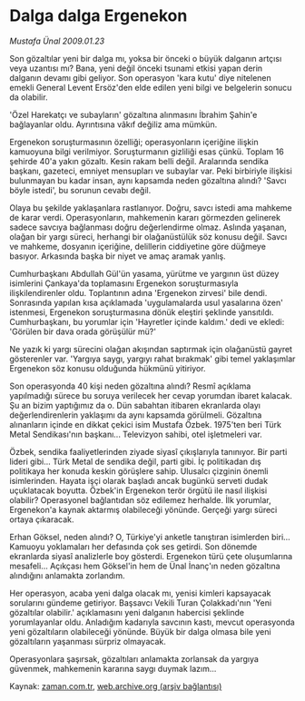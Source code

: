 # Dalga dalga Ergenekon

*Mustafa Ünal 2009.01.23*

<tr><td class="metin" colspan="2" style="padding-top: 20px; padding-left: 5px; padding-right: 10px;">Son gözaltılar yeni bir dalga mı, yoksa bir önceki o büyük dalganın artçısı veya uzantısı mı? Bana, yeni değil önceki tsunami etkisi yapan derin dalganın devamı gibi geliyor. Son operasyon 'kara kutu' diye nitelenen emekli General Levent Ersöz'den elde edilen yeni bilgi ve belgelerin sonucu da olabilir.</td></tr><tr><td class="metin" colspan="2" style="padding-top: 20px; padding-left: 5px; padding-right: 10px;"><p> 'Özel Harekatçı ve subayların' gözaltına alınmasını İbrahim Şahin'e bağlayanlar oldu. Ayrıntısına vâkıf değiliz ama mümkün. 
<p>Ergenekon soruşturmasının özelliği; operasyonların içeriğine ilişkin kamuoyuna bilgi verilmiyor. Soruşturmanın gizliliği esas çünkü. Toplam 16 şehirde 40'a yakın gözaltı. Kesin rakam belli değil. Aralarında sendika başkanı, gazeteci, emniyet mensupları ve subaylar var. Peki birbiriyle ilişkisi bulunmayan bu kadar insan, aynı kapsamda neden gözaltına alındı? 'Savcı böyle istedi', bu sorunun cevabı değil. 
<p>Olaya bu şekilde yaklaşanlara rastlanıyor. Doğru, savcı istedi ama mahkeme de karar verdi. Operasyonların, mahkemenin kararı görmezden gelinerek sadece savcıya bağlanması doğru değerlendirme olmaz. Aslında yaşanan, olağan bir yargı süreci, herhangi bir olağanüstülük söz konusu değil. Savcı ve mahkeme, dosyanın içeriğine, delillerin ciddiyetine göre düğmeye basıyor. Arkasında başka bir niyet ve amaç aramak yanlış. 
<p>Cumhurbaşkanı Abdullah Gül'ün yasama, yürütme ve yargının üst düzey isimlerini Çankaya'da toplamasını Ergenekon soruşturmasıyla ilişkilendirenler oldu. Toplantının adına 'Ergenekon zirvesi' bile dendi. Sonrasında yapılan kısa açıklamada 'uygulamalarda usul yasalarına özen' istenmesi, Ergenekon soruşturmasına dönük eleştiri şeklinde yansıtıldı. Cumhurbaşkanı, bu yorumlar için 'Hayretler içinde kaldım.' dedi ve ekledi: 'Görülen bir dava orada görüşülür mü?'
<p>Ne yazık ki yargı sürecini olağan akışından saptırmak için olağanüstü gayret gösterenler var. 'Yargıya saygı, yargıyı rahat bırakmak' gibi temel yaklaşımlar Ergenekon söz konusu olduğunda hükmünü yitiriyor. 
<p>Son operasyonda 40 kişi neden gözaltına alındı? Resmî açıklama yapılmadığı sürece bu soruya verilecek her cevap yorumdan ibaret kalacak. Şu an bizim yaptığımız da o. Dün sabahtan itibaren ekranlarda olayı değerlendirenlerin yaklaşımı da aynı kapsamda görülmeli. Gözaltına alınanların içinde en dikkat çekici isim Mustafa Özbek. 1975'ten beri Türk Metal Sendikası'nın başkanı... Televizyon sahibi, otel işletmeleri var. 
<p>Özbek, sendika faaliyetlerinden ziyade siyasî çıkışlarıyla tanınıyor. Bir parti lideri gibi... Türk Metal de sendika değil, parti gibi. İç politikadan dış politikaya her konuda keskin görüşlere sahip. Ulusalcı çizginin önemli isimlerinden. Hayata işçi olarak başladı ancak bugünkü serveti dudak uçuklatacak boyutta. Özbek'in Ergenekon terör örgütü ile nasıl ilişkisi olabilir? Operasyonel bağlantıdan söz edilemez herhalde. İlk yorumlar, Ergenekon'a kaynak aktarmış olabileceği yönünde. Gerçeği yargı süreci ortaya çıkaracak. 
<p>Erhan Göksel, neden alındı? O, Türkiye'yi anketle tanıştıran isimlerden biri... Kamuoyu yoklamaları her defasında çok ses getirdi. Son dönemde ekranlarda siyasî analizlerle boy gösterdi. Ergenekon türü çete oluşumlarına mesafeli... Açıkçası hem Göksel'in hem de Ünal İnanç'ın neden gözaltına alındığını anlamakta zorlandım. 
<p>Her operasyon, acaba yeni dalga olacak mı, yenisi kimleri kapsayacak sorularını gündeme getiriyor. Başsavcı Vekili Turan Çolakkadı'nın 'Yeni gözaltılar olabilir.' açıklamasını yeni dalganın habercisi şeklinde yorumlayanlar oldu. Anladığım kadarıyla savcının kastı, mevcut operasyonda yeni gözaltıların olabileceği yönünde. Büyük bir dalga olmasa bile yeni gözaltıların yaşanması sürpriz olmayacak. 
<p>Operasyonlara şaşırsak, gözaltıları anlamakta zorlansak da yargıya güvenmek, mahkemenin kararına saygı duymak lazım... <br/></p></p></p></p></p></p></p></p></p></p></td></tr>

Kaynak: [zaman.com.tr](http://zaman.com.tr/yazar.do?yazino=806925), [web.archive.org (arşiv bağlantısı)](http://web.archive.org/web/20090204183226/http://zaman.com.tr:80/yazar.do?yazino=806925)
